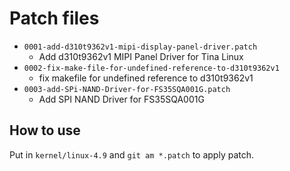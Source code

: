 # Patch files

- `0001-add-d310t9362v1-mipi-display-panel-driver.patch`
  - Add d310t9362v1 MIPI Panel Driver for Tina Linux
- `0002-fix-make-file-for-undefined-reference-to-d310t9362v1`
  - fix makefile for undefined reference to d310t9362v1
- `0003-add-SPi-NAND-Driver-for-FS35SQA001G.patch`
  - Add SPI NAND Driver for FS35SQA001G

## How to use

Put in `kernel/linux-4.9` and `git am *.patch` to apply patch.

